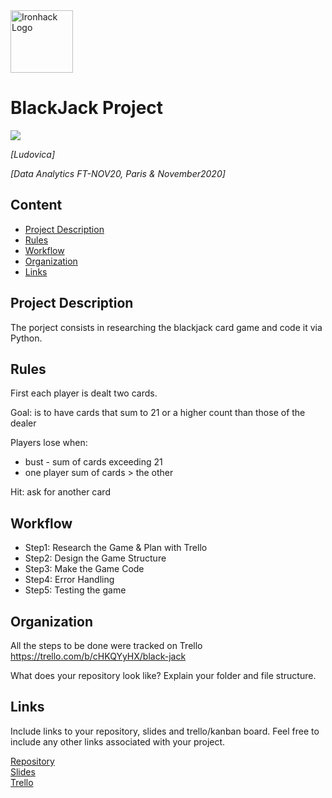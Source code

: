 <img src="https://bit.ly/2VnXWr2" alt="Ironhack Logo" width="100"/>

# BlackJack Project

![](https://upload.wikimedia.org/wikipedia/commons/thumb/e/ec/Blackjack_game_example.JPG/399px-Blackjack_game_example.JPG)

*[Ludovica]*

*[Data Analytics FT-NOV20, Paris & November2020]*

## Content
- [Project Description](#project-description)
- [Rules](#rules)
- [Workflow](#workflow)
- [Organization](#organization)
- [Links](#links)

## Project Description
The porject consists in researching the blackjack card game and code it via Python.
## Rules
First each player is dealt two cards. 

Goal: is to have cards that sum to 21 or a higher count than those of the dealer

Players lose when:
* bust - sum of cards exceeding 21
* one player sum of cards  > the
   other
   
Hit: ask for  another card 


## Workflow
- Step1: Research the Game & Plan with Trello 
- Step2: Design the Game Structure
- Step3: Make the Game Code
- Step4: Error Handling
- Step5: Testing the game

## Organization
All the steps to be done were tracked on Trello
https://trello.com/b/cHKQYyHX/black-jack


What does your repository look like? Explain your folder and file structure.

## Links
Include links to your repository, slides and trello/kanban board. Feel free to include any other links associated with your project. 

[Repository](https://github.com/ludovicads/data-ft-par-labs/tree/main/Projects/Week-1)  
[Slides](https://docs.google.com/presentation/d/1jyxPKXOjTPu8dM7cE8SK58oepwFHiTDYR1dkvtwmIqU/edit#slide=id.g442eb61d9d_0_0)  
[Trello](https://trello.com/b/cHKQYyHX/black-jack)  
